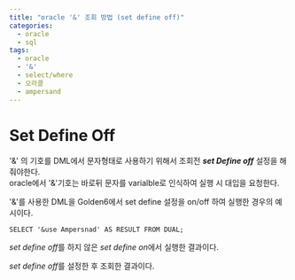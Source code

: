 ```yaml
---
title: "oracle '&' 조회 방법 (set define off)"
categories:
  - oracle
  - sql
tags:
  - oracle
  - '&'
  - select/where
  - 오라클
  - ampersand
---
```


# Set Define Off
'&' 의 기호를 DML에서 문자형태로 사용하기 위해서 조회전 ***set Define off*** 설정을 해줘야한다.  
oracle에서 '&'기호는 바로뒤 문자를 varialble로 인식하여 실행 시 대입을 요청한다.

'&'를 사용한 DML을 Golden6에서 set define 설정을 on/off 하여 실행한 경우의 예시이다.

`SELECT '&use Ampersnad' AS RESULT FROM DUAL;`

*set define off*를 하지 않은  *set define on*에서 실행한 결과이다.



*set define off*를 설정한 후 조회한 결과이다.


